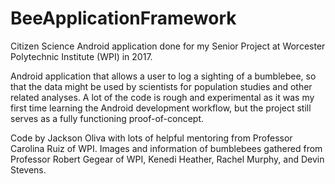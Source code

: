 # BeeApplicationFramework
Citizen Science Android application done for my Senior Project at Worcester Polytechnic Institute (WPI) in 2017.

Android application that allows a user to log a sighting of a bumblebee, so that the data might be used by scientists for population studies and other related analyses. A lot of the code is rough and experimental as it was my first time learning the Android development workflow, but the project still serves as a fully functioning proof-of-concept.

Code by Jackson Oliva with lots of helpful mentoring from Professor Carolina Ruiz of WPI.
Images and information of bumblebees gathered from Professor Robert Gegear of WPI, Kenedi Heather, Rachel Murphy, and Devin Stevens.
